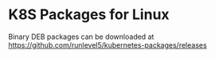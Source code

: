 # K8S Packages for Linux

Binary DEB packages can be downloaded at https://github.com/runlevel5/kubernetes-packages/releases
